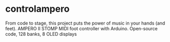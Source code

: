 # controlampero
From code to stage, this project puts the power of music in your hands (and feet). AMPERO II STOMP MIDI foot controller with Arduino. Open-source code, 128 banks, 8 OLED displays
